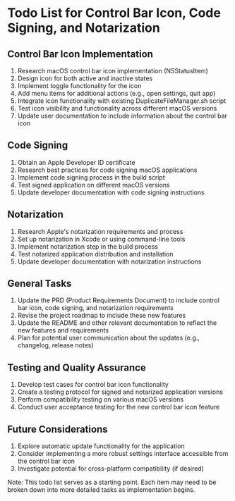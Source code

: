 # Todo List for Control Bar Icon, Code Signing, and Notarization

## Control Bar Icon Implementation
1. Research macOS control bar icon implementation (NSStatusItem)
2. Design icon for both active and inactive states
3. Implement toggle functionality for the icon
4. Add menu items for additional actions (e.g., open settings, quit app)
5. Integrate icon functionality with existing DuplicateFileManager.sh script
6. Test icon visibility and functionality across different macOS versions
7. Update user documentation to include information about the control bar icon

## Code Signing
1. Obtain an Apple Developer ID certificate
2. Research best practices for code signing macOS applications
3. Implement code signing process in the build script
4. Test signed application on different macOS versions
5. Update developer documentation with code signing instructions

## Notarization
1. Research Apple's notarization requirements and process
2. Set up notarization in Xcode or using command-line tools
3. Implement notarization step in the build process
4. Test notarized application distribution and installation
5. Update developer documentation with notarization instructions

## General Tasks
1. Update the PRD (Product Requirements Document) to include control bar icon, code signing, and notarization requirements
2. Revise the project roadmap to include these new features
3. Update the README and other relevant documentation to reflect the new features and requirements
4. Plan for potential user communication about the updates (e.g., changelog, release notes)

## Testing and Quality Assurance
1. Develop test cases for control bar icon functionality
2. Create a testing protocol for signed and notarized application versions
3. Perform compatibility testing on various macOS versions
4. Conduct user acceptance testing for the new control bar icon feature

## Future Considerations
1. Explore automatic update functionality for the application
2. Consider implementing a more robust settings interface accessible from the control bar icon
3. Investigate potential for cross-platform compatibility (if desired)

Note: This todo list serves as a starting point. Each item may need to be broken down into more detailed tasks as implementation begins.